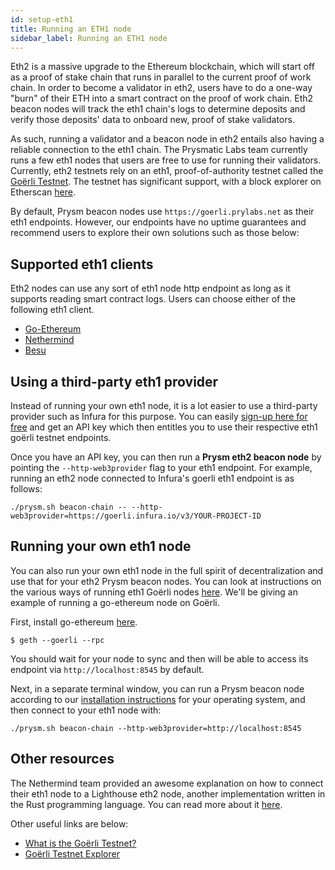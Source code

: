 ```yaml
---
id: setup-eth1
title: Running an ETH1 node
sidebar_label: Running an ETH1 node
---
```


Eth2 is a massive upgrade to the Ethereum blockchain, which will start off as a proof of stake chain that runs in parallel to the current proof of work chain. In order to become a validator in eth2, users have to do a one-way "burn" of their ETH into a smart contract on the proof of work chain. Eth2 beacon nodes will track the eth1 chain's logs to determine deposits and verify those deposits' data to onboard new, proof of stake validators.

As such, running a validator and a beacon node in eth2 entails also having a reliable connection to the eth1 chain. The Prysmatic Labs team currently runs a few eth1 nodes that users are free to use for running their validators. Currently, eth2 testnets rely on an eth1, proof-of-authority testnet called the [Goërli Testnet](https://goerli.net/). The testnet has significant support, with a block explorer on Etherscan [here](https://goerli.etherscan.io).

By default, Prysm beacon nodes use `https://goerli.prylabs.net` as their eth1 endpoints. However, our endpoints have no uptime guarantees and recommend users to explore their own solutions such as those below:
  
## Supported eth1 clients

Eth2 nodes can use any sort of eth1 node http endpoint as long as it supports reading smart contract logs. Users can choose either of the following eth1 client.

- [Go-Ethereum](https://github.com/ethereum/go-ethereum)
- [Nethermind](https://github.com/NethermindEth/nethermind)
- [Besu](https://github.com/hyperledger/besu)

## Using a third-party eth1 provider

Instead of running your own eth1 node, it is a lot easier to use a third-party provider such as Infura for this purpose. You can easily [sign-up here for free](https://infura.io/register) and get an API key which then entitles you to use their respective eth1 goërli testnet endpoints. 

Once you have an API key, you can then run a **Prysm eth2 beacon node** by pointing the `--http-web3provider` flag to your eth1 endpoint. For example, running an eth2 node connected to Infura's goerli eth1 endpoint is as follows:

```text
./prysm.sh beacon-chain -- --http-web3provider=https://goerli.infura.io/v3/YOUR-PROJECT-ID
```

## Running your own eth1 node

You can also run your own eth1 node in the full spirit of decentralization and use that for your eth2 Prysm beacon nodes. You can look at instructions on the various ways of running eth1 Goërli nodes [here](https://github.com/goerli/testnet#connecting-the-clients). We'll be giving an example of running a go-ethereum node on Goërli.

First, install go-ethereum [here](https://github.com/ethereum/go-ethereum/wiki/Building-Ethereum0).

```text
$ geth --goerli --rpc
```

You should wait for your node to sync and then will be able to access its endpoint via `http://localhost:8545` by default.

Next, in a separate terminal window, you can run a Prysm beacon node according to our [installation instructions](https://docs.prylabs.network/docs/install/linux/) for your operating system, and then connect to your eth1 node with:

```text
./prysm.sh beacon-chain --http-web3provider=http://localhost:8545
```

## Other resources

The Nethermind team provided an awesome explanation on how to connect their eth1 node to a Lighthouse eth2 node, another implementation written in the Rust programming language. You can read more about it [here](https://medium.com/nethermind-eth/using-nethermind-to-run-a-validator-in-eth2-5c227653e197).

Other useful links are below:
- [What is the Goërli Testnet?](https://goerli.net/)
- [Goërli Testnet Explorer](https://goerli.etherscan.io/)
